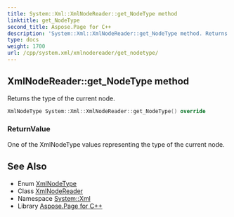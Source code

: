 ```yaml
---
title: System::Xml::XmlNodeReader::get_NodeType method
linktitle: get_NodeType
second_title: Aspose.Page for C++
description: 'System::Xml::XmlNodeReader::get_NodeType method. Returns the type of the current node in C++.'
type: docs
weight: 1700
url: /cpp/system.xml/xmlnodereader/get_nodetype/
---
```

## XmlNodeReader::get_NodeType method


Returns the type of the current node.

```cpp
XmlNodeType System::Xml::XmlNodeReader::get_NodeType() override
```


### ReturnValue

One of the XmlNodeType values representing the type of the current node.

## See Also

* Enum [XmlNodeType](../../xmlnodetype/)
* Class [XmlNodeReader](../)
* Namespace [System::Xml](../../)
* Library [Aspose.Page for C++](../../../)
